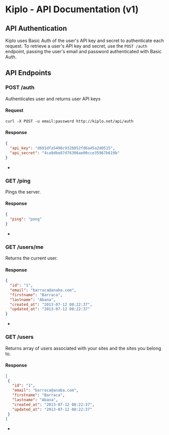 # Kiplo - API Documentation (v1)
## API Authentication
Kiplo uses Basic Auth of the user's API key and secret to authenticate each request. To retrieve a user's API key and secret, use the `POST /auth` endpoint, passing the user's email and password authenticated with Basic Auth.
## API Endpoints
### POST /auth
Authenticates user and returns user API keys

#### Request
```shell
curl -X POST -u email:password http://kiplo.net/api/auth
```

#### Response
```json
{
  "api_key": "d691dfa5498c932b852fd6a45a2d0515",
  "api_secret": "4ca8dbe87d76306ae00cce35967b619b"
}
```

-
### GET /ping
Pings the server.

#### Response
```json
{
  "ping": "pong"
}
```

-
### GET /users/me

Returns the current user.

#### Response
```json
{
  "id": "1",
  "email": "barraca@anaba.com",
  "firstname": "Barraca",
  "lastname": "Abana",
  "created_at": "2013-07-12 08:22:37",
  "updated_at": "2013-07-12 08:22:37"
}
```

-
### GET /users

Returns array of users associated with your sites and the sites you belong to.

#### Response
```json
[
 {
   "id": "1",
   "email": "barraca@anaba.com",
   "firstname": "Barraca",
   "lastname": "Abana",
   "created_at": "2013-07-12 08:22:37",
   "updated_at": "2013-07-12 08:22:37"
 }
]
```

-
